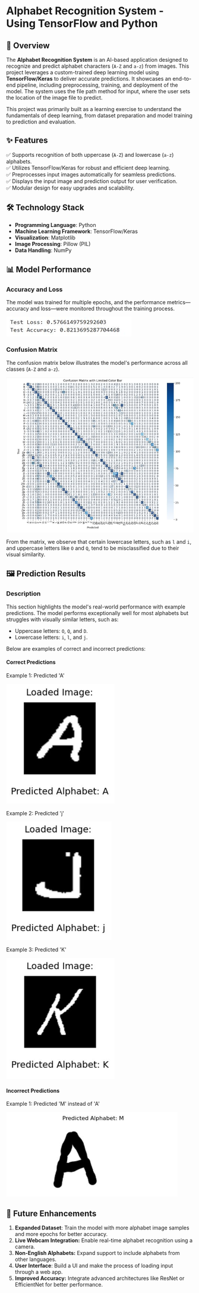 # Alphabet Recognition System - Using TensorFlow and Python  

## 📖 Overview  
The **Alphabet Recognition System** is an AI-based application designed to recognize and predict alphabet characters (`A-Z` and `a-z`) from images. This project leverages a custom-trained deep learning model using **TensorFlow/Keras** to deliver accurate predictions. It showcases an end-to-end pipeline, including preprocessing, training, and deployment of the model. The system uses the file path method for input, where the user sets the location of the image file to predict.

This project was primarily built as a learning exercise to understand the fundamentals of deep learning, from dataset preparation and model training to prediction and evaluation.

## ✨ Features  
✅ Supports recognition of both uppercase (`A-Z`) and lowercase (`a-z`) alphabets.  
✅ Utilizes TensorFlow/Keras for robust and efficient deep learning.  
✅ Preprocesses input images automatically for seamless predictions.  
✅ Displays the input image and prediction output for user verification.  
✅ Modular design for easy upgrades and scalability.  

## 🛠️ Technology Stack  
- **Programming Language**: Python  
- **Machine Learning Framework**: TensorFlow/Keras  
- **Visualization**: Matplotlib  
- **Image Processing**: Pillow (PIL)  
- **Data Handling**: NumPy

## 📊 Model Performance  
### Accuracy and Loss  
The model was trained for multiple epochs, and the performance metrics—accuracy and loss—were monitored throughout the training process.

![Test Accuracy and Loss](Images/test-acc-and-loss.JPG)

### Confusion Matrix  
The confusion matrix below illustrates the model's performance across all classes (`A-Z` and `a-z`).  

![Test Accuracy and Loss](Images/confusion-matrix.JPG)

From the matrix, we observe that certain lowercase letters, such as `l` and `i`, and uppercase letters like `O` and `Q`, tend to be misclassified due to their visual similarity.

## 🖼️ Prediction Results  
### Description  
This section highlights the model's real-world performance with example predictions. The model performs exceptionally well for most alphabets but struggles with visually similar letters, such as:  
- Uppercase letters: `O`, `Q`, and `D`.  
- Lowercase letters: `i`, `l`, and `j`.  

Below are examples of correct and incorrect predictions: 
#### Correct Predictions
Example 1: Predicted 'A'

![Predicted A accurately](Images/A.JPG)

Example 2: Predicted 'j'

![Predicted j accurately](Images/j.JPG)

Example 3: Predicted 'K'

![Predicted K accurately](Images/K.JPG)

#### Incorrect Predictions
Example 1: Predicted 'M' instead of 'A'

![Predicted M instead of A](Images/M.JPG)

## 🌟 Future Enhancements
1. **Expanded Dataset**: Train the model with more alphabet image samples and more epochs for better accuracy.
2. **Live Webcam Integration:** Enable real-time alphabet recognition using a camera.
3. **Non-English Alphabets:** Expand support to include alphabets from other languages.
4. **User Interface**: Build a UI and make the process of loading input through a web app.
5. **Improved Accuracy:** Integrate advanced architectures like ResNet or EfficientNet for better performance.
